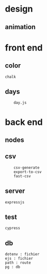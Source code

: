 <!-- -----------------DESIGN------------------------- -->
# design
## animation


<!-- -----------------FONRT END ------------------------- -->
# front end

## color
    chalk
## days
        day.js

<!-- -----------------BACK END ------------------------- -->
# back end


## nodes


## csv
        csv-generate
        export-to-csv
        fast-csv
## server
    expressjs

## test
    cypress

## db
    dotenv : fichier
    ejs : fichier
    path : route
    pg : db

